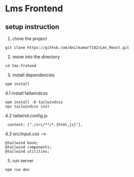 # Lms Frontend

## setup instruction 
1. clone the project 
``` 
git clone https://github.com/Anilkumar7182/Lms_React.git
``` 
2. move into the directory
``` 
cd lms-frotend

```
3. install dependencies
```  
npm install 
```
4.1 install tailwindcss 
```
npm install -D tailwindcss
npx tailwindcss init

```
 4.2 tailwind.config.js
```
 content: ["./src/**/*.{html,js}"],

```
4.3 src/input.css -->

```
@tailwind base;
@tailwind components;
@tailwind utilities;
```


5. run server
```
npm run dev

```